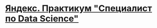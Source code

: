 # <a href="https://praktikum.yandex.ru/data-scientist/" target="_blank"><b>Яндекс. Практикум "Специалист по Data Science"</b></a>
